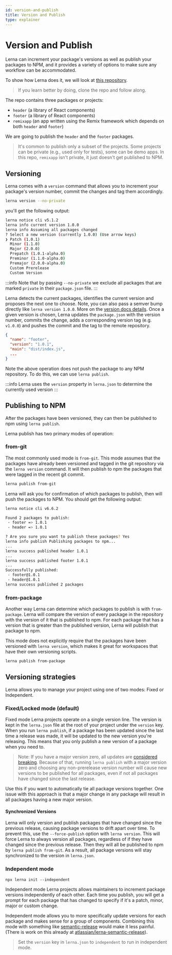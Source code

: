 ```yaml
---
id: version-and-publish
title: Version and Publish
type: explainer
---
```


# Version and Publish

Lerna can increment your package's versions as well as publish your packages to NPM, and it provides a variety of options to make sure any workflow can be accommodated.

To show how Lerna does it, we will look at [this repository](https://github.com/lerna/getting-started-example).

> If you learn better by doing, clone the repo and follow along.

The repo contains three packages or projects:

- `header` (a library of React components)
- `footer` (a library of React components)
- `remixapp` (an app written using the Remix framework which depends on both `header` and `footer`)

We are going to publish the `header` and the `footer` packages.

> It's common to publish only a subset of the projects. Some projects can be private (e.g., used only for tests), some
> can be demo apps. In this repo, `remixapp` isn't private, it just doesn't get published to NPM.

## Versioning

Lerna comes with a `version` command that allows you to increment your package's version number, commit the changes and tag them accordingly.

```bash
lerna version --no-private
```

you'll get the following output:

```bash
lerna notice cli v5.1.2
lerna info current version 1.0.0
lerna info Assuming all packages changed
? Select a new version (currently 1.0.0) (Use arrow keys)
❯ Patch (1.0.1)
  Minor (1.1.0)
  Major (2.0.0)
  Prepatch (1.0.1-alpha.0)
  Preminor (1.1.0-alpha.0)
  Premajor (2.0.0-alpha.0)
  Custom Prerelease
  Custom Version
```

:::info
Note that by passing `--no-private` we exclude all packages that are marked `private` in their `package.json` file.
:::

Lerna detects the current packages, identifies the current version and proposes the next one to choose. Note, you can also pass a semver bump directly like `lerna version 1.0.0`. More on the [version docs details](https://github.com/lerna/lerna/tree/main/libs/commands/version#readme). Once a given version is chosen, Lerna updates the `package.json` with the version number, commits the change, adds a corresponding version tag (e.g. `v1.0.0`) and pushes the commit and the tag to the remote repository.

```json title="packages/footer/package.json"
{
  "name": "footer",
  "version": "1.0.1",
  "main": "dist/index.js",
  ...
}
```

Note the above operation does not push the package to any NPM repository. To do this, we can use `lerna publish`.

:::info
Lerna uses the `version` property in `lerna.json` to determine the currently used version
:::

## Publishing to NPM

After the packages have been versioned, they can then be published to npm using `lerna publish`.

Lerna publish has two primary modes of operation:

### from-git

The most commonly used mode is `from-git`. This mode assumes that the packages have already been versioned and tagged in the git repository via the `lerna version` command. It will then publish to npm the packages that were tagged in the recent git commit.

```bash
lerna publish from-git
```

Lerna will ask you for confirmation of which packages to publish, then will push the packages to NPM. You should get the following output:

```bash title="Terminal Output"
lerna notice cli v6.6.2

Found 2 packages to publish:
 - footer => 1.0.1
 - header => 1.0.1

? Are you sure you want to publish these packages? Yes
lerna info publish Publishing packages to npm...
...
lerna success published header 1.0.1
...
lerna success published footer 1.0.1
...
Successfully published:
 - footer@1.0.1
 - header@1.0.1
lerna success published 2 packages
```

### from-package

Another way Lerna can determine which packages to publish is with `from-package`. Lerna will compare the version of every package in the repository with the version of it that is published to npm. For each package that has a version that is greater than the published version, Lerna will publish that package to npm.

This mode does not explicitly require that the packages have been versioned with `lerna version`, which makes it great for workspaces that have their own versioning scripts.

```bash
lerna publish from-package
```

## Versioning strategies

Lerna allows you to manage your project using one of two modes: Fixed or Independent.

### Fixed/Locked mode (default)

Fixed mode Lerna projects operate on a single version line. The version is kept in the `lerna.json` file at the root of your project under the `version` key. When you run `lerna publish`, if a package has been updated since the last time a release was made, it will be updated to the new version you're releasing. This means that you only publish a new version of a package when you need to.

> Note: If you have a major version zero, all updates are [considered breaking](https://semver.org/#spec-item-4). Because of that, running `lerna publish` with a major version zero and choosing any non-prerelease version number will cause new versions to be published for all packages, even if not all packages have changed since the last release.

Use this if you want to automatically tie all package versions together. One issue with this approach is that a major change in any package will result in all packages having a new major version.

#### Synchronized Versions

Lerna will only version and publish packages that have changed since the previous release, causing package versions to drift apart over time. To prevent this, use the `--force-publish` option with `lerna version`. This will force Lerna to always version all packages, regardless of if they have changed since the previous release. Then they will all be published to npm by `lerna publish from-git`. As a result, all package versions will stay synchronized to the version in `lerna.json`.

### Independent mode

`npx lerna init --independent`

Independent mode Lerna projects allows maintainers to increment package versions independently of each other. Each time you publish, you will get a prompt for each package that has changed to specify if it's a patch, minor, major or custom change.

Independent mode allows you to more specifically update versions for each package and makes sense for a group of components. Combining this mode with something like [semantic-release](https://github.com/semantic-release/semantic-release) would make it less painful. (There is work on this already at [atlassian/lerna-semantic-release](https://github.com/atlassian/lerna-semantic-release)).

> Set the `version` key in `lerna.json` to `independent` to run in independent mode.
